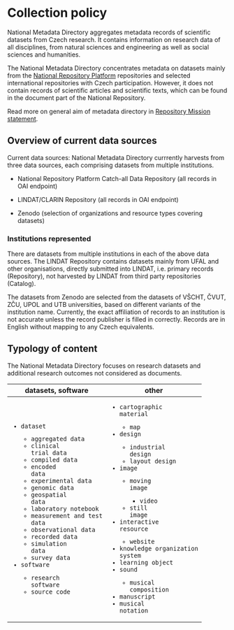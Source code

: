# Collection policy

National Metadata Directory aggregates metadata records of scientific datasets from Czech research. It contains information on research data of all disciplines, from natural sciences and engineering as well as social sciences and humanities. 

The National Metadata Directory concentrates metadata on datasets mainly from the [National Repository Platform](https://docs.nrp.eosc.cz/en/docs/overview) repositories and selected international repositories with Czech participation. However, it does not contain records of scientific articles and scientific texts, which can be found in the document part of the National Repository. 

Read more on general aim of metadata directory in [Repository Mission statement](./repository-mission.md).

## Overview of current data sources

Current data sources: National Metadata Directory currrently harvests from three data sources, each comprising datasets from multiple institutions.

- National Repository Platform Catch-all Data Repository (all records in OAI endpoint)

- LINDAT/CLARIN Repository (all records in OAI endpoint)

- Zenodo (selection of organizations and resource types covering datasets)

### Institutions represented

There are datasets from multiple institutions in each of the above data sources. The LINDAT Repository contains datasets mainly from UFAL and other organisations, directly submitted into LINDAT, i.e. primary records (Repository), not harvested by LINDAT from third party repositories (Catalog).

The datasets from Zenodo are selected from the datasets of VŠCHT, ČVUT, ZČU, UPOL and UTB universities, based on different variants of the institution name. Currently, the exact affiliation of records to an institution is not accurate unless the record publisher is filled in correctly. Records are in English without mapping to any Czech equivalents.

## Typology of content

The National Metadata Directory focuses on research datasets and additional research outcomes not considered as documents.

| datasets, software | other |
|---|---|
|<code><ul><li>dataset</li><ul><li>aggregated data</li><li>clinical trial data</li><li>compiled data</li><li>encoded data</li><li>experimental data</li><li>genomic data</li><li>geospatial data</li><li>laboratory notebook</li><li>measurement and test data</li><li>observational data</li><li>recorded data</li><li>simulation data</li><li>survey data</li></ul><li>software</li><ul><li>research software</li><li>source code</li></ul></ul></code>|<code><ul><li>cartographic material</li><ul><li>map</li></ul><li>design</li><ul><li>industrial design</li><li>layout design</li></ul><li>image</li><ul><li>moving image</li><ul><li>video</li></ul><li>still image</li></ul><li>interactive resource</li><ul><li>website</li></ul><li>knowledge organization system</li><li>learning object</li><li>sound</li><ul><li>musical composition</li></ul><li>manuscript</li><li>musical notation</li></ul></code>|
